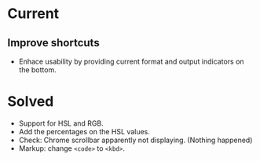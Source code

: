 Current
=======

## Improve shortcuts

- Enhace usability by providing current format and output indicators on the bottom.

Solved
======

- Support for HSL and RGB.
- Add the percentages on the HSL values.
- Check: Chrome scrollbar apparently not displaying. (Nothing happened)
- Markup: change `<code>` to `<kbd>`.